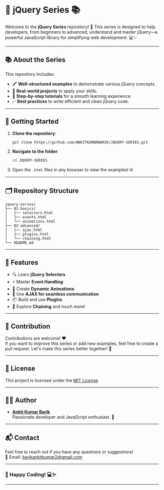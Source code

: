 # 🌟 jQuery Series 📚

Welcome to the **jQuery Series** repository! 🚀 This series is designed to help developers, from beginners to advanced, understand and master jQuery—a powerful JavaScript library for simplifying web development. 💻✨

---

## 📚 About the Series

This repository includes:

- 🖍️ **Well-structured examples** to demonstrate various jQuery concepts.  
- 🚀 **Real-world projects** to apply your skills.  
- 💂 **Step-by-step tutorials** for a smooth learning experience.  
- ✅ **Best practices** to write efficient and clean jQuery code.  

---

## 🚀 Getting Started

1. **Clone the repository**:
   ```bash
   git clone https://github.com/ANKITKUMARBARIK/JQUERY-SERIES.git
   ```

2. **Navigate to the folder**:
   ```bash
   cd JQUERY-SERIES
   ```

3. Open the `.html` files in any browser to view the examples! 🌐  

---

## 🗂 Repository Structure

```
jquery-series/
├── 01-basics/
│   ├── selectors.html
│   ├── events.html
│   └── animations.html
├── 02-advanced/
│   ├── ajax.html
│   ├── plugins.html
│   └── chaining.html
└── README.md
```

---

## 🌟 Features

- 🔍 Learn **jQuery Selectors**  
- ⚡ Master **Event Handling**  
- 🎨 Create **Dynamic Animations**  
- 📡 Use **AJAX for seamless communication**  
- 📦 Build and use **Plugins**  
- 🔗 Explore **Chaining** and much more!

---

## 🤝 Contribution

Contributions are welcome! ❤️  
If you want to improve this series or add new examples, feel free to create a pull request. Let's make this series better together! 🚀

---

## 📜 License

This project is licensed under the [MIT License](LICENSE).  

---

## 👨‍💻 Author

- **[Ankit Kumar Barik](https://github.com/ANKITKUMARBARIK)**  
  Passionate developer and JavaScript enthusiast. 🚀

---

## 📬 Contact

Feel free to reach out if you have any questions or suggestions!  
📧 Email: barikankitkumar2@gmail.com

---

### 🌟 Happy Coding! 💻✨

---

